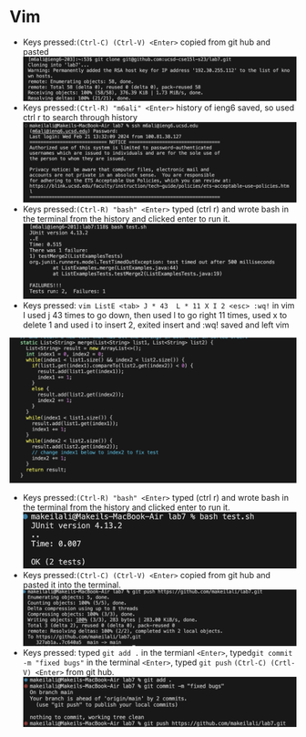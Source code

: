# Vim
- Keys pressed:``(Ctrl-C) (Ctrl-V) <Enter>`` copied from git hub and pasted
![image](https://github.com/makeilali/cse15l-lab-reports/blob/main/Screenshot%202024-02-27%20at%205.08.29%20PM.png?raw=true)
- Keys pressed:``(Ctrl-R) "m6ali" <Enter>`` history of ieng6 saved, so used ctrl r to search through history
![image](https://github.com/makeilali/cse15l-lab-reports/blob/main/Screenshot%202024-02-27%20at%205.08.44%20PM.png?raw=true)
- Keys pressed:``(Ctrl-R) "bash" <Enter>`` typed (ctrl r) and wrote bash in the terminal from the history and clicked enter to run it.
![image](https://github.com/makeilali/cse15l-lab-reports/blob/main/Screenshot%202024-03-11%20at%202.11.34%20PM.png?raw=true)
- Keys pressed: ``vim ListE <tab> J * 43  L * 11 X I 2 <esc> :wq!`` in vim I used j 43 times to go down, then used l to go right 11 times, used x to delete 1 and used i to insert 2, <esc> exited insert and :wq! saved and left vim

![image](https://github.com/makeilali/cse15l-lab-reports/blob/main/Screenshot%202024-02-27%20at%205.11.10%20PM.png?raw=true)
- Keys pressed:``(Ctrl-R) "bash" <Enter>`` typed (ctrl r) and wrote bash in the terminal from the history and clicked enter to run it.
![image](https://github.com/makeilali/cse15l-lab-reports/blob/main/Screenshot%202024-02-27%20at%205.12.16%20PM.png?raw=true)
- Keys pressed:``(Ctrl-C) (Ctrl-V) <Enter>`` copied from git hub and pasted it into the terminal.
![image](https://github.com/makeilali/cse15l-lab-reports/blob/main/Screenshot%202024-02-27%20at%206.17.42%20PM.png?raw=true)
- Keys pressed: typed ``git add .`` in the termianl ``<Enter>``, typed``git commit -m "fixed bugs"`` in the terminal ``<Enter>``, typed ``git push`` ``(Ctrl-C) (Crtl-V) <Enter>`` from git hub.
![image](https://github.com/makeilali/cse15l-lab-reports/blob/main/Screenshot%202024-03-11%20at%202.49.41%20PM.png?raw=true)
